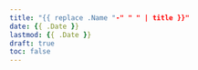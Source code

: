 ```yaml
---
title: "{{ replace .Name "-" " " | title }}"
date: {{ .Date }}
lastmod: {{ .Date }}
draft: true
toc: false
---
```

